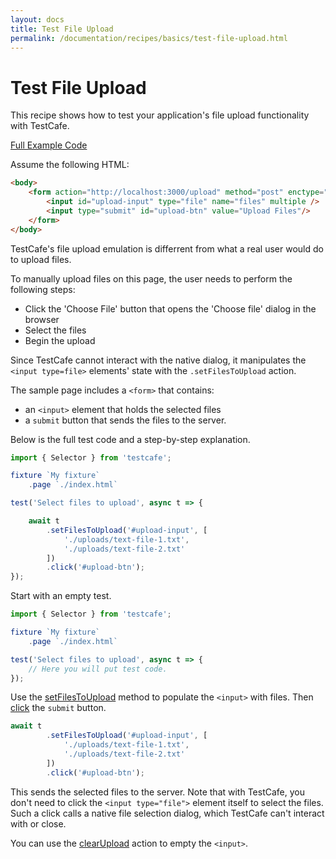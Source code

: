 ```yaml
---
layout: docs
title: Test File Upload
permalink: /documentation/recipes/basics/test-file-upload.html
---
```

# Test File Upload

This recipe shows how to test your application's file upload functionality with TestCafe.

[Full Example Code](https://github.com/DevExpress/testcafe-examples/tree/master/examples/upload-files)

Assume the following HTML:

```html
<body>
    <form action="http://localhost:3000/upload" method="post" enctype="multipart/form-data">
        <input id="upload-input" type="file" name="files" multiple />
        <input type="submit" id="upload-btn" value="Upload Files"/>
    </form>
</body>
```

TestCafe's file upload emulation is differrent from what a real user would do to upload files.

To manually upload files on this page, the user needs to perform the following steps:

* Click the 'Choose File' button that opens the 'Choose file' dialog in the browser
* Select the files
* Begin the upload

Since TestCafe cannot interact with the native dialog, it manipulates the `<input type=file>` elements' state with the `.setFilesToUpload` action.

The sample page includes a `<form>` that contains:

* an `<input>` element that holds the selected files
* a `submit` button that sends the files to the server.

Below is the full test code and a step-by-step explanation.

```js
import { Selector } from 'testcafe';

fixture `My fixture`
    .page `./index.html`

test('Select files to upload', async t => {

    await t
        .setFilesToUpload('#upload-input', [
            './uploads/text-file-1.txt',
            './uploads/text-file-2.txt'
        ])
        .click('#upload-btn');
});
```

Start with an empty test.

```js
import { Selector } from 'testcafe';

fixture `My fixture`
    .page `./index.html`

test('Select files to upload', async t => {
    // Here you will put test code.
});
```

Use the [setFilesToUpload](../../reference/test-api/testcontroller/setfilestoupload.md) method to populate the `<input>` with files. Then [click](../../reference/test-api/testcontroller/click.md) the `submit` button.

```js
await t
        .setFilesToUpload('#upload-input', [
            './uploads/text-file-1.txt',
            './uploads/text-file-2.txt'
        ])
        .click('#upload-btn');
```

This sends the selected files to the server. Note that with TestCafe, you don't need to click the `<input type="file">` element itself to select the files. Such a click calls a native file selection dialog, which TestCafe can't interact with or close.

You can use the [clearUpload](../../reference/test-api/testcontroller/clearupload.md) action to empty the `<input>`.
